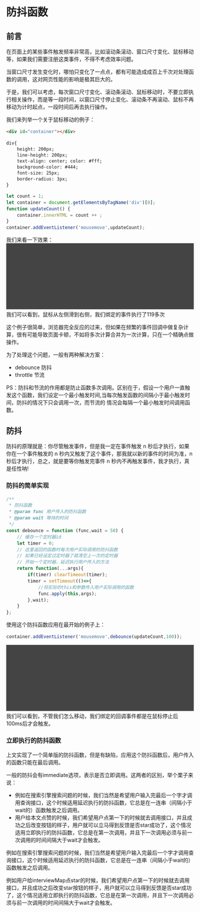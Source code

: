 # 防抖函数

## 前言 

在页面上的某些事件触发频率非常高，比如滚动条滚动、窗口尺寸变化、鼠标移动等，如果我们需要注册这类事件，不得不考虑效率问题。

当窗口尺寸发生变化时，哪怕只变化了一点点，都有可能造成成百上千次对处理函数的调用，这对网页性能的影响是极其巨大的。

于是，我们可以考虑，每次窗口尺寸变化、滚动条滚动、鼠标移动时，不要立即执行相关操作，而是等一段时间，以窗口尺寸停止变化、滚动条不再滚动、鼠标不再移动为计时起点，一段时间后再去执行操作。

我们来列举一个关于鼠标移动的例子：

```html
<div id="container"></div>
```
```stylus
div{
    height: 200px;
    line-height: 200px;
    text-align: center; color: #fff;
    background-color: #444;
    font-size: 25px;
    border-radius: 3px;
}
```
```javascript 1.8
let count = 1;
let container = document.getElementsByTagName('div')[0];
function updateCount() {
    container.innerHTML = count ++ ;
}
container.addEventListener('mousemove',updateCount);
```
我们来看一下效果：
![avatar](./1.gif)
我们可以看到，鼠标从左侧滑到右侧，我们绑定的事件执行了119多次

这个例子很简单，浏览器完全反应的过来，但如果在频繁的事件回调中做复杂计算，很有可能导致页面卡顿，不如将多次计算合并为一次计算，只在一个精确点做操作。


为了处理这个问题，一般有两种解决方案：
+ debounce 防抖
+ throttle 节流

PS：防抖和节流的作用都是防止函数多次调用。区别在于，假设一个用户一直触发这个函数，我们设定一个最小触发时间,当每次触发函数的间隔小于最小触发时间，防抖的情况下只会调用一次，而节流的 情况会每隔一个最小触发时间调用函数。

## 防抖
防抖的原理就是：你尽管触发事件，但是我一定在事件触发 n 秒后才执行，如果你在一个事件触发的 n 秒内又触发了这个事件，那我就以新的事件的时间为准，n 秒后才执行，总之，就是要等你触发完事件 n 秒内不再触发事件，我才执行，真是任性呐!

### 防抖的简单实现
```javascript 1.8
/**
 * 防抖函数
 * @param func 用户传入的防抖函数
 * @param wait 等待的时间
 */
const debounce = function (func,wait = 50) {
    // 缓存一个定时器id
    let timer = 0;
    // 这里返回的函数时每次用户实际调用的防抖函数
    // 如果已经设定过定时器了就清空上一次的定时器
    // 开始一个定时器，延迟执行用户传入的方法
    return function(...args){
        if(timer) clearTimeout(timer);
        timer = setTimeout(()=>{
            //将实际的this和参数传入用户实际调用的函数
            func.apply(this,args);
        },wait);
    }
};
```
使用这个防抖函数应用在最开始的例子上：
```javascript 1.8
container.addEventListener('mousemove',debounce(updateCount,100));
```
![avatar](./2.gif)
我们可以看到，不管我们怎么移动，我们绑定的回调事件都是在鼠标停止后100ms后才会触发。

### 立即执行的防抖函数
上文实现了一个简单版的防抖函数，但是有缺陷，应用这个防抖函数后，用户传入的函数只能在最后调用。

一般的防抖会有immediate选项，表示是否立即调用。这两者的区别，举个栗子来说：
+ 例如在搜索引擎搜索问题的时候，我们当然是希望用户输入完最后一个字才调用查询接口，这个时候适用延迟执行的防抖函数，它总是在一连串（间隔小于wait的）函数触发之后调用。
+ 用户给本文点赞的时候，我们希望用户点第一下的时候就去调用接口，并且成功之后改变按钮的样子，用户就可以立马得到反馈是否star成功了，这个情况适用立即执行的防抖函数，它总是在第一次调用，并且下一次调用必须与前一次调用的时间间隔大于wait才会触发。




例如在搜索引擎搜索问题的时候，我们当然是希望用户输入完最后一个字才调用查询接口，这个时候适用延迟执行的防抖函数，它总是在一连串（间隔小于wait的）函数触发之后调用。

例如用户给interviewMap点star的时候，我们希望用户点第一下的时候就去调用接口，并且成功之后改变star按钮的样子，用户就可以立马得到反馈是否star成功了，这个情况适用立即执行的防抖函数，它总是在第一次调用，并且下一次调用必须与前一次调用的时间间隔大于wait才会触发。
